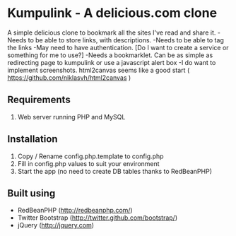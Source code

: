 Kumpulink - A delicious.com clone
========

A simple delicious clone to bookmark all the sites I've read and share it.
-Needs to be able to store links, with descriptions.
-Needs to be able to tag the links
-May need to have authentication. [Do I want to create a service or something for me to use?]
-Needs a bookmarklet. Can be as simple as redirecting page to kumpulink or use a javascript alert box
-I do want to implement screenshots. html2canvas seems like a good start ( https://github.com/niklasvh/html2canvas ) 


Requirements
------------
1. Web server running PHP and MySQL

Installation
------------
1. Copy / Rename config.php.template to config.php
2. Fill in config.php values to suit your environment
3. Start the app (no need to create DB tables thanks to RedBeanPHP)


Built using 
-----------
- RedBeanPHP (http://redbeanphp.com/)
- Twitter Bootstrap (http://twitter.github.com/bootstrap/)
- jQuery (http://jquery.com)